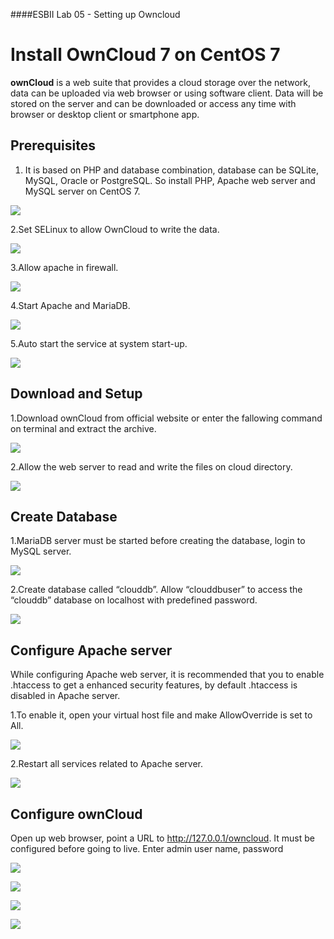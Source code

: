####ESBII Lab 05 - Setting up Owncloud

# Install OwnCloud 7 on CentOS 7  #

**ownCloud** is a web suite that provides a cloud storage over the network, data can be uploaded via web browser or using software client. Data will be stored on the server and can be downloaded or access any time with browser or desktop client or smartphone app. 

## Prerequisites ##

1. It is based on PHP and database combination, database can be SQLite, MySQL, Oracle or PostgreSQL. So install PHP, Apache web server and MySQL server on CentOS 7. 

![](https://cloud.githubusercontent.com/assets/13186210/9331799/fc36b354-45de-11e5-8e1d-0b620ef74d9b.png)


2.Set SELinux to allow OwnCloud to write the data.

![](https://cloud.githubusercontent.com/assets/13186210/9331817/24dc9986-45df-11e5-85b4-b94ae1654e99.png)

3.Allow apache in firewall.

![](https://cloud.githubusercontent.com/assets/13186210/9331846/406ac010-45df-11e5-841f-3d22d57d233d.png)

4.Start Apache and MariaDB.

![](https://cloud.githubusercontent.com/assets/13186210/9331905/8419a72c-45df-11e5-8782-310ef569f26f.png)

5.Auto start the service at system start-up.

![](https://cloud.githubusercontent.com/assets/13186210/9331944/c116783a-45df-11e5-9bed-8b1722a2fb0b.png)



## Download and Setup ##

1.Download ownCloud from official website or enter the fallowing command on terminal and extract the archive.

![](https://cloud.githubusercontent.com/assets/13186210/9331984/1ec0c1ca-45e0-11e5-9e5c-29533577c496.png)



2.Allow the web server to read and write the files on cloud directory.

![](https://cloud.githubusercontent.com/assets/13186210/9332043/5f36da6e-45e0-11e5-8b5a-3fd42651e841.png)



## Create Database ##

1.MariaDB server must be started before creating the database, login to MySQL server.

![](https://cloud.githubusercontent.com/assets/13186210/9332081/8ce62bb8-45e0-11e5-96cc-e58ccf8db8b8.png)

2.Create database called “clouddb”. Allow “clouddbuser” to access the “clouddb” database on localhost with predefined password.

![](https://cloud.githubusercontent.com/assets/13186210/9332098/ad1fe70c-45e0-11e5-8607-6bf36d9450d6.png)




## Configure Apache server ##

While configuring Apache web server, it is recommended that you to enable .htaccess to get a enhanced security features, by default .htaccess is disabled in Apache server.

1.To enable it, open your virtual host file and make AllowOverride is set to All.

![](https://cloud.githubusercontent.com/assets/13186210/9332147/e9eb7d04-45e0-11e5-8f90-75d35b39e160.png)


2.Restart all services related to Apache server.

![](https://cloud.githubusercontent.com/assets/13186210/9332213/327f2980-45e1-11e5-8784-89b78cbb7644.png)

## Configure ownCloud  ##

Open up web browser, point a URL to http://127.0.0.1/owncloud.
It must be configured before going to live. Enter admin user name, password


![](https://cloud.githubusercontent.com/assets/13186210/9332230/4bf12da0-45e1-11e5-834c-be1722b96ee4.png)

![](https://cloud.githubusercontent.com/assets/13186210/9332241/57c782fa-45e1-11e5-8af5-ab91f8ad72c5.png)

![](https://cloud.githubusercontent.com/assets/13186210/9332251/64a6b1ee-45e1-11e5-9d68-01cdb0c9a774.png)

![](https://cloud.githubusercontent.com/assets/13186210/9332263/6d76e8b6-45e1-11e5-8c76-e547d686ba84.png)
